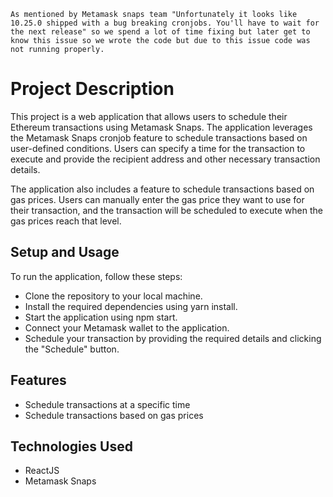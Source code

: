 ```As mentioned by Metamask snaps team "Unfortunately it looks like 10.25.0 shipped with a bug breaking cronjobs. You'll have to wait for the next release" so we spend a lot of time fixing but later get to know this issue so we wrote the code but due to this issue code was not running properly.```

# Project Description
This project is a web application that allows users to schedule their Ethereum transactions using Metamask Snaps. The application leverages the Metamask Snaps cronjob feature to schedule transactions based on user-defined conditions. Users can specify a time for the transaction to execute and provide the recipient address and other necessary transaction details.

The application also includes a feature to schedule transactions based on gas prices. Users can manually enter the gas price they want to use for their transaction, and the transaction will be scheduled to execute when the gas prices reach that level.


## Setup and Usage
To run the application, follow these steps:

- Clone the repository to your local machine.
- Install the required dependencies using yarn install.
- Start the application using npm start.
- Connect your Metamask wallet to the application.
- Schedule your transaction by providing the required details and clicking the "Schedule" button.

## Features

- Schedule transactions at a specific time
- Schedule transactions based on gas prices

## Technologies Used
- ReactJS
- Metamask Snaps
